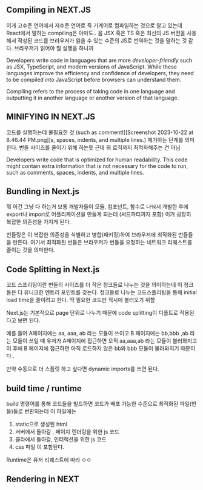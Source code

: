 
## Compiling in NEXT.JS
이게 고수준 언어에서 저수준 언어로 즉 기계어로 컴파일하는 것으로 알고 있는데
React에서 말하는 compiling은 아마도.. 음 JSX 혹은 TS 혹은 최신의 JS 버전을 사용해서 작성된 코드를 브라우저가 읽을 수 있는 수준의 JS로 번역하는 것을 말하는 것 같다. 
브라우저가 읽어야 뭘 실행을 하니까

Developers write code in languages that are more _developer-friendly_ such as JSX, TypeScript, and modern versions of JavaScript. While these languages improve the efficiency and confidence of developers, they need to be compiled into JavaScript before browsers can understand them.

Compiling refers to the process of taking code in one language and outputting it in another language or another version of that language.


## MINIFYING IN NEXT.JS
코드를 실행하는데 불필요한 것 (such as comment![[Screenshot 2023-10-22 at 8.46.44 PM.png]]s, spaces, indents, and multiple lines.) 제거하는 단계를 의미한다.
번들 사이즈를 줄이기 위해 하는듯
근데 뭐 로직까지 최적화해주는 건 아님

Developers write code that is optimized for human readability. This code might contain extra information that is not necessary for the code to run, such as comments, spaces, indents, and multiple lines.

## Bundling in Next.js
뭐 이건 그냥 다 하는거 
보통 개발자들이 모듈, 컴포넌트, 함수로 나눠서 개발한 후에 
export나 import로  어플리케이션을 만들게 되는데 (써드파티까지 포함)
이거 굉장히 복잡한 의존성을 가지게 된다. 

번들링은 이 복잡한 의존성을 식별하고 병합(패키징)하여 
브라우저에 최적화된 번들들을 만든다. 
여기서 최적화된 번들은 브라우저가 번들을 요청하는 네트워크 리퀘스트를 줄이는 것을 의미한다.


## Code Splitting in Next.js
코드 스프리팅이란 번들의 사이즈를 더 작은 청크들로 나누는 것을 의미하는데 
이 청크들은 다 유니크한 엔트리 포인트를 갖는다. 
청크들로 나누는 코드스플리팅을 통해 initial load time을 줄이려고 한다. 
딱 필요한 코드만 적시에 불러오기 위함 

Next.js는 기본적으로 page 단위로 나누기 때문에 code splitting이 
디폴트로 적용된다고 보면 된다. 

예를 들어 A페이지에는 aa, aaa, ab 라는 모듈이 쓰이고
B 페이지에는 bb,bbb ,ab 라는 모듈이 쓰일 때 
유저가 A페이지에 접근하면 오직 aa,aaa,ab 라는 모듈이 불러와지고 
이 후에 B 페이지에 접근하면 아직 로드하지 않은 bb와 bbb 모듈이 불러와지기 때문이다 .

만약 수동으로 더 스플릿 하고 싶다면 dynamic imports를 쓰면 된다. 


## build time / runtime 
build 명령어를 통해 코드들을 빌드하면 
코드가 배포 가능한 수준으로 최적화된 파일(번들)들로 변환되는데 
이 파일에는 
1. static으로 생성된 html 
2. 서버에서 돌아갈 , 페이지 렌더링을 위한 js 코드 
3. 클라에서 돌아갈, 인터랙션을 위한 js 코드
4. css 파일 
이 포함된다. 

Runtime은 유저 리퀘스트에 따라 ㅇㅇ 


## Rendering in NEXT 

